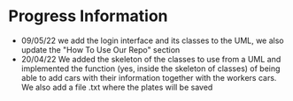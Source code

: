 # Progress Information

- 09/05/22 we add the login interface and its classes to the UML, we also update the "How To Use Our Repo" section
- 20/04/22 We added the skeleton of the classes to use from a UML and implemented the function (yes, inside the skeleton of classes) of being able to add cars with their information together with the workers cars. We also add a file .txt where the plates will be saved
